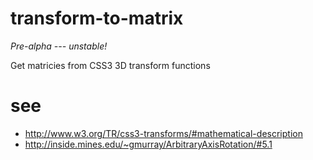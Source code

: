 # transform-to-matrix

*Pre-alpha --- unstable!*

Get matricies from CSS3 3D transform functions

# see

- http://www.w3.org/TR/css3-transforms/#mathematical-description
- http://inside.mines.edu/~gmurray/ArbitraryAxisRotation/#5.1